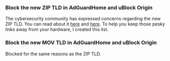 ### Block the new ZIP TLD in AdGuardHome and uBlock Origin

The cybersecurity community has expressed concerns regarding the new ZIP TLD. You can read about it [here](https://medium.com/@bobbyrsec/the-dangers-of-googles-zip-tld-5e1e675e59a5) and [here](https://www.bleepingcomputer.com/news/security/new-zip-domains-spark-debate-among-cybersecurity-experts/). To help you keep those pesky links away from your hardware, I created this list.

### Block the new MOV TLD in AdGuardHome and uBlock Origin

Blocked for the same reasons as the ZIP TLD.
